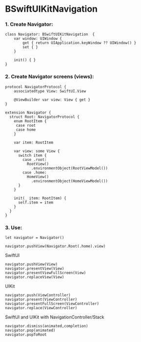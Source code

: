 # BSwiftUIKitNavigation


### 1. Create Navigator:
```
class Navigator: BSwiftUIKitNavigation  {
    var window: UIWindow {
        get { return UIApplication.keyWindow ?? UIWindow() }
        set { }
    }
    
    init() { }
}
```

### 2. Create Navigator screens (views):
```
protocol NavigatorProtocol {
    associatedtype View: SwiftUI.View
    
    @ViewBuilder var view: View { get }
}

extension Navigator {
  struct Root: NavigatorProtocol {
    enum RootItem {
     case root
     case home
    }
        
    var item: RootItem
        
    var view: some View {
      switch item {
        case .root:
          RootView()
            .environmentObject(RootViewModel())
        case .home:
          HomeView()
            .environmentObject(HomeViewModel())
      }
    }
        
    init(_ item: RootItem) {
      self.item = item
    }
  }
}
```

### 3. Use:
```
let navigator = Navigator()
```
```
navigator.pushView(Navigator.Root(.home).view)
```

SwiftUI
```
navigator.pushView(View)
navigator.presentView(View)
navigator.presentViewFullScreen(View)
navigator.replaceView(View)
```

UIKit
```
navigator.push(ViewController)
navigator.present(ViewController)
navigator.presentFullScreen(ViewController)
navigator.replace(ViewController)
```
SwiftUI and UIKit with NavigationController/Stack
```
navigator.dismiss(animated,completion)
navigator.pop(animated)
navigator.popToRoot
```
